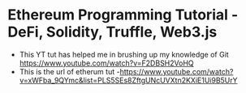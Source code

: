 # Ethereum Programming Tutorial - DeFi, Solidity, Truffle, Web3.js
- This YT tut has helped me in brushing up my knowledge of Git https://www.youtube.com/watch?v=F2DBSH2VoHQ
- This is the url of etherum tut -https://www.youtube.com/watch?v=xWFba_9QYmc&list=PLS5SEs8ZftgUNcUVXtn2KXiE1Ui9B5UrY
